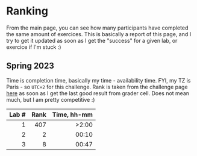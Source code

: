# Ranking

From the main page, you can see how many participants have completed the same amount of exercices. This is basically a report of this page, and I try to get it updated as soon as I get the "success" for a given lab, or exercice if I'm stuck :)

## Spring 2023

Time is completion time, basically my time - availability time. FYI, my TZ is Paris - so `UTC+2` for this challenge.
Rank is taken from the challenge page [here](https://challenges.quantum-computing.ibm.com/spring-2023) as soon as I get the last good result from grader cell. Does not mean much, but I am pretty competitive :)

| Lab # | Rank | Time, hh-mm |
| ----: | ---: | ----: |
| 1     |  407 | >2:00 |
| 2     |    2 | 00:10 |
| 3     |    8 | 00:47 |
